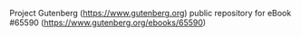 Project Gutenberg (https://www.gutenberg.org) public repository for
eBook #65590 (https://www.gutenberg.org/ebooks/65590)
